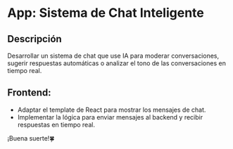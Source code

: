 # App: Sistema de Chat Inteligente

## Descripción
Desarrollar un sistema de chat que use IA para moderar conversaciones, sugerir respuestas automáticas o analizar el tono de las conversaciones en tiempo real.

## Frontend:
   - Adaptar el template de React para mostrar los mensajes de chat.
   - Implementar la lógica para enviar mensajes al backend y recibir respuestas en tiempo real.

¡Buena suerte!🍀
